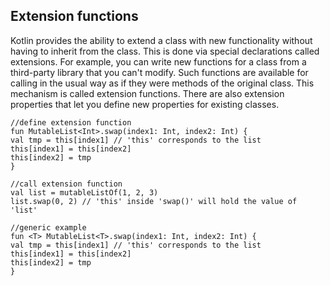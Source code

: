 ## Extension functions

Kotlin provides the ability to extend a class with new functionality without having to inherit from the class. 
This is done via special declarations called extensions.
For example, you can write new functions for a class from a third-party library that you can't modify.
Such functions are available for calling in the usual way as if they were methods of the original class. 
This mechanism is called extension functions.
There are also extension properties that let you define new properties for existing classes.


````
//define extension function
fun MutableList<Int>.swap(index1: Int, index2: Int) {
val tmp = this[index1] // 'this' corresponds to the list
this[index1] = this[index2]
this[index2] = tmp
}

//call extension function
val list = mutableListOf(1, 2, 3)
list.swap(0, 2) // 'this' inside 'swap()' will hold the value of 'list'

//generic example
fun <T> MutableList<T>.swap(index1: Int, index2: Int) {
val tmp = this[index1] // 'this' corresponds to the list
this[index1] = this[index2]
this[index2] = tmp
}
````

